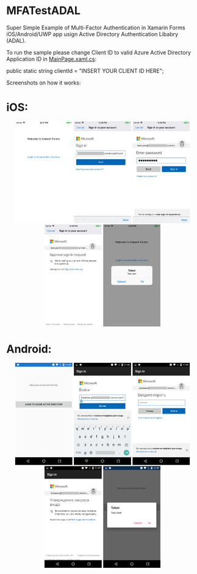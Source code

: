 # MFATestADAL
Super Simple Example of Multi-Factor Authentication in Xamarin Forms iOS/Android/UWP app usign Active Directory Authentication Libabry (ADAL).

To run the sample please change Client ID to valid Azure Active Directory Application ID in [MainPage.xaml.cs](MFATest/MFATest/MainPage.xaml.cs#L13):

public static string clientId = "INSERT YOUR CLIENT ID HERE";

Screenshots on how it works:

# iOS:

<p align="center">
<img src="img/iOS_MFA_1.jpg" width="150"/>
<img src="img/iOS_MFA_2.jpg" width="150"/>
<img src="img/iOS_MFA_3.jpg" width="150"/>
<img src="img/iOS_MFA_4.jpg" width="150"/>
<img src="img/iOS_MFA_5.jpg" width="150"/>
</p>

# Android:

<p align="center">
<img src="img/Android_MFA_1.png" width="150"/>
<img src="img/Android_MFA_2.png" width="150"/>
<img src="img/Android_MFA_3.png" width="150"/>
<img src="img/Android_MFA_4.png" width="150"/>
<img src="img/Android_MFA_5.png" width="150"/>
</p>
